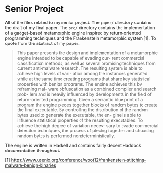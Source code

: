 Senior Project
==============

All of the files related to my senior project. The `paper/` directory contains
the draft of my final paper. The `src/` directory contains the implementation of
a gadget-based metamorphic engine inspired by return-oriented programming
techniques and the Frankenstein metamorphic system [1]. To quote from the
abstract of my paper:

> This paper presents the design and implementation of a
> metamorphic engine intended to be capable of evading cur-
> rent commercial classification methods, as well as several
> promising techniques from current anti-malware research.
> The resulting system is able to achieve high levels of vari-
> ation among the instances generated while at the same time
> creating programs that share key statistical properties with
> benign programs. The engine achieves this by reframing mal-
> ware obfuscation as a combined compiler and search prob-
> lem and is heavily influenced by developments in the field of
> return-oriented programming. Given a semantic blue print of
> a program the engine pieces together blocks of random bytes
> to create the final executable. By controlling the distribution
> of the random bytes used to generate the executable, the en-
> gine is able to influence statistical properties of the resulting
> executables. To achieve the high degree of variation neces-
> sary to evade commercial detection techniques, the process
> of piecing together and choosing random bytes is performed
> nondeterministically.

The engine is written in Haskell and contains fairly decent Haddock
documentation throughout.

[1] https://www.usenix.org/conference/woot12/frankenstein-stitching-malware-benign-binaries
